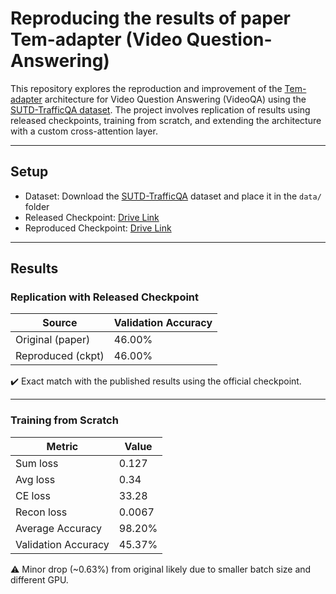 # Reproducing the results of paper Tem-adapter (Video Question-Answering)

This repository explores the reproduction and improvement of the [Tem-adapter](https://arxiv.org/pdf/2308.08414) architecture for Video Question Answering (VideoQA) using the [SUTD-TrafficQA dataset](https://github.com/SUTDCV/SUTD-TrafficQA). The project involves replication of results using released checkpoints, training from scratch, and extending the architecture with a custom cross-attention layer.

---

## Setup

- Dataset: Download the [SUTD-TrafficQA](https://github.com/SUTDCV/SUTD-TrafficQA) dataset and place it in the ```data/``` folder
- Released Checkpoint: [Drive Link](https://drive.google.com/drive/folders/1SplEKEjrp-Uw-PxziyBHvUuU-yQ0YevX)
- Reproduced Checkpoint: [Drive Link](https://drive.google.com/drive/folders/1HLZ5SMFfdEljQsT8jPoytoIDXDmczdwg?usp=sharing)

---

## Results

### Replication with Released Checkpoint

| Source             | Validation Accuracy |
|--------------------|---------------------|
| Original (paper)   | 46.00%              |
| Reproduced (ckpt)  | 46.00%              |

✔️ Exact match with the published results using the official checkpoint.

---

### Training from Scratch

| Metric             | Value               |
|--------------------|---------------------|
| Sum loss           | 0.127               |
| Avg loss           | 0.34                |
| CE loss            | 33.28               |
| Recon loss         | 0.0067              |
| Average Accuracy   | 98.20%              |
| Validation Accuracy| 45.37%              |

⚠️ Minor drop (~0.63%) from original likely due to smaller batch size and different GPU.

<!-- ---

### 🔬 Extended Architecture: Cross-Attention Summarizer

Modifications:
```python
old_video_embed = mean(frame_embeds)

new_video_embed = mean(frame_embeds) + cross_attn(
    query=query_embed,
    keys=frame_embeds,
    values=frame_embeds
) -->
